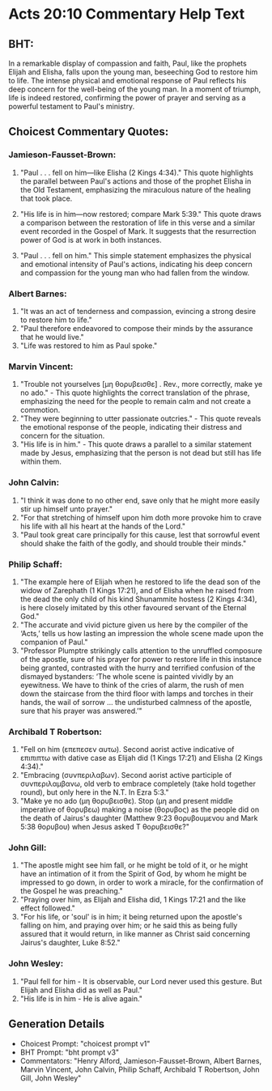 # Acts 20:10 Commentary Help Text

## BHT:
In a remarkable display of compassion and faith, Paul, like the prophets Elijah and Elisha, falls upon the young man, beseeching God to restore him to life. The intense physical and emotional response of Paul reflects his deep concern for the well-being of the young man. In a moment of triumph, life is indeed restored, confirming the power of prayer and serving as a powerful testament to Paul's ministry.

## Choicest Commentary Quotes:
### Jamieson-Fausset-Brown:
1. "Paul . . . fell on him—like Elisha (2 Kings 4:34)." This quote highlights the parallel between Paul's actions and those of the prophet Elisha in the Old Testament, emphasizing the miraculous nature of the healing that took place.

2. "His life is in him—now restored; compare Mark 5:39." This quote draws a comparison between the restoration of life in this verse and a similar event recorded in the Gospel of Mark. It suggests that the resurrection power of God is at work in both instances.

3. "Paul . . . fell on him." This simple statement emphasizes the physical and emotional intensity of Paul's actions, indicating his deep concern and compassion for the young man who had fallen from the window.

### Albert Barnes:
1. "It was an act of tenderness and compassion, evincing a strong desire to restore him to life."
2. "Paul therefore endeavored to compose their minds by the assurance that he would live."
3. "Life was restored to him as Paul spoke."

### Marvin Vincent:
1. "Trouble not yourselves [μη θορυβεισθε] . Rev., more correctly, make ye no ado." - This quote highlights the correct translation of the phrase, emphasizing the need for the people to remain calm and not create a commotion.
2. "They were beginning to utter passionate outcries." - This quote reveals the emotional response of the people, indicating their distress and concern for the situation.
3. "His life is in him." - This quote draws a parallel to a similar statement made by Jesus, emphasizing that the person is not dead but still has life within them.

### John Calvin:
1. "I think it was done to no other end, save only that he might more easily stir up himself unto prayer."
2. "For that stretching of himself upon him doth more provoke him to crave his life with all his heart at the hands of the Lord."
3. "Paul took great care principally for this cause, lest that sorrowful event should shake the faith of the godly, and should trouble their minds."

### Philip Schaff:
1. "The example here of Elijah when he restored to life the dead son of the widow of Zarephath (1 Kings 17:21), and of Elisha when he raised from the dead the only child of his kind Shunammite hostess (2 Kings 4:34), is here closely imitated by this other favoured servant of the Eternal God."
2. "The accurate and vivid picture given us here by the compiler of the ‘Acts,’ tells us how lasting an impression the whole scene made upon the companion of Paul."
3. "Professor Plumptre strikingly calls attention to the unruffled composure of the apostle, sure of his prayer for power to restore life in this instance being granted, contrasted with the hurry and terrified confusion of the dismayed bystanders: ‘The whole scene is painted vividly by an eyewitness. We have to think of the cries of alarm, the rush of men down the staircase from the third floor with lamps and torches in their hands, the wail of sorrow ... the undisturbed calmness of the apostle, sure that his prayer was answered.’"

### Archibald T Robertson:
1. "Fell on him (επεπεσεν αυτω). Second aorist active indicative of επιπιπτω with dative case as Elijah did (1 Kings 17:21) and Elisha (2 Kings 4:34)." 
2. "Embracing (συνπεριλαβων). Second aorist active participle of συνπεριλαμβανω, old verb to embrace completely (take hold together round), but only here in the N.T. In Ezra 5:3."
3. "Make ye no ado (μη θορυβεισθε). Stop (μη and present middle imperative of θορυβεω) making a noise (θορυβος) as the people did on the death of Jairus's daughter (Matthew 9:23 θορυβουμενου and Mark 5:38 θορυβου) when Jesus asked Τ θορυβεισθε?"

### John Gill:
1. "The apostle might see him fall, or he might be told of it, or he might have an intimation of it from the Spirit of God, by whom he might be impressed to go down, in order to work a miracle, for the confirmation of the Gospel he was preaching."
2. "Praying over him, as Elijah and Elisha did, 1 Kings 17:21 and the like effect followed."
3. "For his life, or 'soul' is in him; it being returned upon the apostle's falling on him, and praying over him; or he said this as being fully assured that it would return, in like manner as Christ said concerning Jairus's daughter, Luke 8:52."

### John Wesley:
1. "Paul fell for him - It is observable, our Lord never used this gesture. But Elijah and Elisha did as well as Paul." 
2. "His life is in him - He is alive again."


## Generation Details
- Choicest Prompt: "choicest prompt v1"
- BHT Prompt: "bht prompt v3"
- Commentators: "Henry Alford, Jamieson-Fausset-Brown, Albert Barnes, Marvin Vincent, John Calvin, Philip Schaff, Archibald T Robertson, John Gill, John Wesley"
